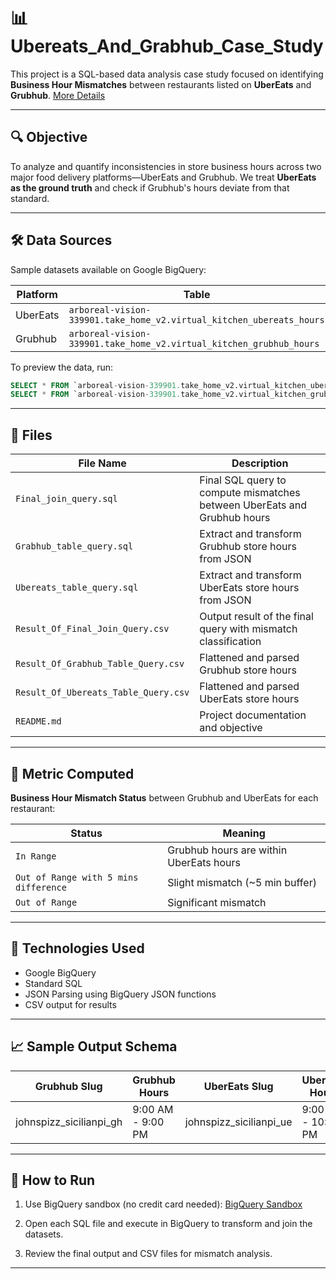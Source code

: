 
# 📊 Ubereats_And_Grabhub_Case_Study

This project is a SQL-based data analysis case study focused on identifying **Business Hour Mismatches** between restaurants listed on **UberEats** and **Grubhub**. [More Details](https://loopxyz.notion.site/Analyzing-the-Impact-of-Business-Hour-Mismatch-on-Order-Volume-in-the-Food-Delivery-Industry-A-Case-789fa5edadc84032a6f53b1e23790451)

---

## 🔍 Objective

To analyze and quantify inconsistencies in store business hours across two major food delivery platforms—UberEats and Grubhub. We treat **UberEats as the ground truth** and check if Grubhub's hours deviate from that standard.


---

## 🛠️ Data Sources

Sample datasets available on Google BigQuery:

| Platform | Table |
|----------|-------|
| UberEats | `arboreal-vision-339901.take_home_v2.virtual_kitchen_ubereats_hours` |
| Grubhub  | `arboreal-vision-339901.take_home_v2.virtual_kitchen_grubhub_hours`  |

To preview the data, run:
```sql
SELECT * FROM `arboreal-vision-339901.take_home_v2.virtual_kitchen_ubereats_hours` LIMIT 1000;
SELECT * FROM `arboreal-vision-339901.take_home_v2.virtual_kitchen_grubhub_hours` LIMIT 1000;
````

---

## 🧾 Files

| File Name                            | Description                                                              |
| ------------------------------------ | ------------------------------------------------------------------------ |
| `Final_join_query.sql`               | Final SQL query to compute mismatches between UberEats and Grubhub hours |
| `Grabhub_table_query.sql`            | Extract and transform Grubhub store hours from JSON                      |
| `Ubereats_table_query.sql`           | Extract and transform UberEats store hours from JSON                     |
| `Result_Of_Final_Join_Query.csv`     | Output result of the final query with mismatch classification            |
| `Result_Of_Grabhub_Table_Query.csv`  | Flattened and parsed Grubhub store hours                                 |
| `Result_Of_Ubereats_Table_Query.csv` | Flattened and parsed UberEats store hours                                |
| `README.md`                          | Project documentation and objective                                      |

---

## 🧮 Metric Computed

**Business Hour Mismatch Status** between Grubhub and UberEats for each restaurant:

| Status                                | Meaning                                 |
| ------------------------------------- | --------------------------------------- |
| `In Range`                            | Grubhub hours are within UberEats hours |
| `Out of Range with 5 mins difference` | Slight mismatch (\~5 min buffer)        |
| `Out of Range`                        | Significant mismatch                    |

---

## 🧰 Technologies Used

* Google BigQuery
* Standard SQL
* JSON Parsing using BigQuery JSON functions
* CSV output for results

---

## 📈 Sample Output Schema

| Grubhub Slug              | Grubhub Hours     | UberEats Slug             | UberEats Hours     | is\_out\_range |
| ------------------------- | ----------------- | ------------------------- | ------------------ | -------------- |
| johnspizz\_sicilianpi\_gh | 9:00 AM - 9:00 PM | johnspizz\_sicilianpi\_ue | 9:00 AM - 10:00 PM | In Range       |

---

## 🧪 How to Run

1. Use BigQuery sandbox (no credit card needed):
   [BigQuery Sandbox](https://cloud.google.com/bigquery/docs/sandbox)

2. Open each SQL file and execute in BigQuery to transform and join the datasets.

3. Review the final output and CSV files for mismatch analysis.

---

